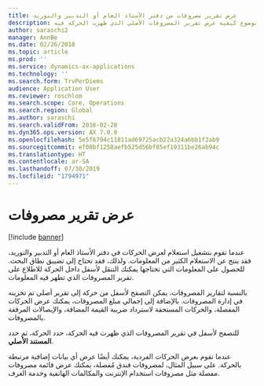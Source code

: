 ```yaml
---
title: عرض تقرير مصروفات من دفتر الأستاذ العام أو التدبير والتوريد
description: يوضح هذا الموضوع كيفية عرض تقرير المصروفات الأصلي الذي ظهرت الحركة فيه.
author: saraschi2
manager: AnnBe
ms.date: 02/26/2018
ms.topic: article
ms.prod: ''
ms.service: dynamics-ax-applications
ms.technology: ''
ms.search.form: TrvPerDiems
audience: Application User
ms.reviewer: roschlom
ms.search.scope: Core, Operations
ms.search.region: Global
ms.author: saraschi
ms.search.validFrom: 2016-02-28
ms.dyn365.ops.version: AX 7.0.0
ms.openlocfilehash: 5e5f6794c11811ad69725acb22a324a6bb1f2ab9
ms.sourcegitcommit: ef08bf1258aefb525d56bf85ef19311be26ab94c
ms.translationtype: HT
ms.contentlocale: ar-SA
ms.lasthandoff: 07/30/2019
ms.locfileid: "1794971"
---
```

# <a name="view-an-expense-report"></a>عرض تقرير مصروفات

[!include [banner](../includes/banner.md)]

عندما تقوم بتشغيل استعلام لعرض الحركات في دفتر الأستاذ العام أو التدبير والتوريد، فقد ينتج عن الاستعلام الكثير من المعلومات. ولذلك، فقد تحتاج إلى تضييق نطاق البحث. للحصول على المعلومات التي تحتاجها يمكنك التنقل لأسفل داخل الحركة للاطلاع على تقرير المصروفات الذي تظهر فيه المعلومات.

بالنسبة لتقارير المصروفات، يمكن التصفح لأسفل من حركة إلى تقرير أصلي تم تخزينه في إدارة المصروفات. بالإضافة إلى إجمالي مبلغ المصروفات، يمكنك عرض الحركات المفصلة، والحركات المستحقة لاسترداد ضريبة القيمة المضافة، والإيصالات المرفقة بالمصروفات.

للتصفح لأسفل في تقرير المصروفات الذي ظهرت فيه الحركة، حدد الحركة، ثم حدد **المستند الأصلي**.

عندما تقوم بعرض الحركات الفردية، يمكنك أيضًا عرض أي بيانات إضافية مرتبطة بالحركة. على سبيل المثال، لمصروفات فندق مُفصلة، يمكنك عرض قائمة مصروفات مفصلة مثل مصروفات استخدام الإنترنت والمكالمات الهاتفية وخدمة الغرف.
